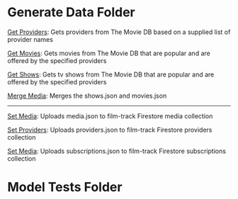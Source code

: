 # Generate Data Folder

[Get Providers](https://github.com/17hogeju/FilmTrackModel/blob/julia-dev/generate_data/get_providers.py): Gets providers from The Movie DB based on a supplied list of provider names

[Get Movies](https://github.com/17hogeju/FilmTrackModel/blob/julia-dev/generate_data/get_movies.py): Gets movies from The Movie DB that are popular and are offered by the specified providers

[Get Shows](https://github.com/17hogeju/FilmTrackModel/blob/julia-dev/generate_data/get_shows.py): Gets tv shows from The Movie DB that are popular and are offered by the specified providers

[Merge Media](https://github.com/17hogeju/FilmTrackModel/blob/julia-dev/generate_data/merge_media.py): Merges the shows.json and movies.json

---

[Set Media](https://github.com/17hogeju/FilmTrackModel/blob/julia-dev/generate_data/set_media.py): Uploads media.json to film-track Firestore media collection

[Set Providers](https://github.com/17hogeju/FilmTrackModel/blob/julia-dev/generate_data/set_providers.py): Uploads providers.json to film-track Firestore providers collection

[Set Media](https://github.com/17hogeju/FilmTrackModel/blob/julia-dev/generate_data/set_subscriptions.py): Uploads subscriptions.json to film-track Firestore subscriptions collection

# Model Tests Folder
